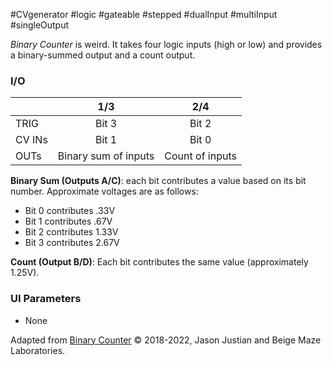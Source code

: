 #CVgenerator #logic #gateable #stepped #dualInput #multiInput #singleOutput 

*Binary Counter* is weird. It takes four logic inputs (high or low) and provides a binary-summed output and a count output.

### I/O

|        |         1/3          |       2/4       |
| ------ | :------------------: | :-------------: |
| TRIG   |        Bit 3         |      Bit 2      |
| CV INs |        Bit 1         |      Bit 0      |
| OUTs   | Binary sum of inputs | Count of inputs |

**Binary Sum (Outputs A/C)**: each bit contributes a value based on its bit number. Approximate voltages are as follows:
* Bit 0 contributes .33V
* Bit 1 contributes .67V
* Bit 2 contributes 1.33V
* Bit 3 contributes 2.67V

**Count (Output B/D)**: Each bit contributes the same value (approximately 1.25V).

### UI Parameters
* None


Adapted from [Binary Counter](https://github.com/Chysn/O_C-HemisphereSuite/wiki/Binary-Counter-(Retired)) © 2018-2022, Jason Justian and Beige Maze Laboratories.